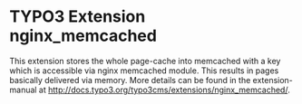 TYPO3 Extension nginx_memcached
===============================

This extension stores the whole page-cache into memcached with a key which is accessible via nginx memcached module.
This results in pages basically delivered via memory. More details can be found in the extension-manual at
<http://docs.typo3.org/typo3cms/extensions/nginx_memcached/>.